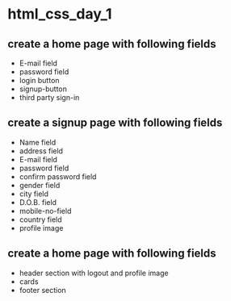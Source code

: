 # html_css_day_1
## create a home page with following fields
- E-mail field
- password field
- login button
- signup-button
- third party sign-in

## create a signup page with following fields
- Name field
- address field
- E-mail field
- password field
- confirm password field
- gender field
- city field
- D.O.B. field
- mobile-no-field
- country field
- profile image

## create a home page with following fields
- header section with logout and profile image 
- cards
- footer section

